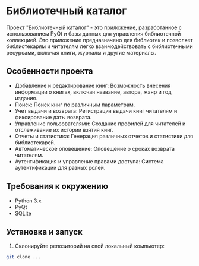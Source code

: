 # Библиотечный каталог

Проект "Библиотечный каталог" - это приложение, разработанное с использованием PyQt и базы данных для управления библиотечной коллекцией. Это приложение предназначено для библиотек и позволяет библиотекарям и читателям легко взаимодействовать с библиотечными ресурсами, включая книги, журналы и другие материалы.

## Особенности проекта

- Добавление и редактирование книг: Возможность внесения информации о книгах, включая название, автора, жанр и год издания.
- Поиск: Поиск книг по различным параметрам.
- Учет выдачи и возврата: Регистрация выдачи книг читателям и фиксирование даты возврата.
- Управление пользователями: Создание профилей для читателей и отслеживание их истории взятия книг.
- Отчеты и статистика: Генерация различных отчетов и статистики для библиотекарей.
- Автоматическое оповещение: Оповещение о сроках возврата читателям.
- Аутентификация и управление правами доступа: Система аутентификации для разных ролей.

## Требования к окружению

- Python 3.x
- PyQt
- SQLite

## Установка и запуск

1. Склонируйте репозиторий на свой локальный компьютер:

```bash
git clone ...